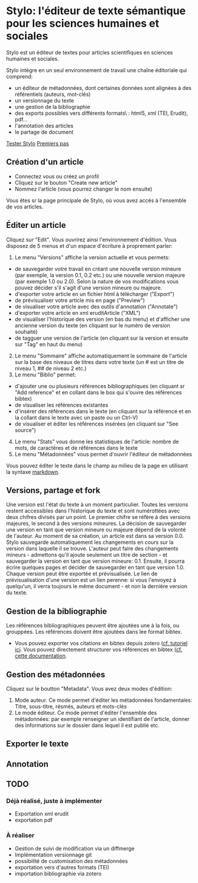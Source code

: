 # Stylo: l'éditeur de texte sémantique pour les sciences humaines et sociales

Stylo est un éditeur de textes pour articles scientifiques en sciences humaines et sociales.

Stylo intègre en un seul environnement de travail une chaîne éditoriale qui comprend:

  - un éditeur de métadonnées, dont certaines données sont alignées à des référentiels (auteurs, mot-clés)
  - un versionnage du texte
  - une gestion de la bibliographie
  - des exports possibles vers différents formats\ : html5, xml (TEI, Erudit), pdf...
  - l'annotation des articles
  - le partage de document

[Tester Stylo](http://stylo.ecrituresnumeriques.ca)
[Premiers pas](/fr/premierspas)



## Création d'un article

- Connectez vous ou créez un profil
- Cliquez sur le bouton "Create new article"
- Nommez l'article (vous pourrez changer le nom ensuite)

Vous êtes sr la page principale de Stylo, où vous avez accès à l'ensemble de vos articles.


## Éditer un article
Cliquez sur "Edit". Vous ouvrirez ainsi l'environnement d'édition.
Vous disposez de 5 menus et d'un espace d'écriture à proprement parler:
1. Le menu "Versions" affiche la version actuelle et vous permets:
  - de sauvegarder votre travail en créant une nouvelle version mineure (par exemple, la version 0.1, 0.2 etc.) ou une nouvelle version majeure (par exemple 1.0 ou 2.0). Selon la nature de vos modifications vous pouvez décider s'il s'agit d'une version mineure ou majeure.
  - d'exporter votre article en un fichier html à télécharger ("Export")
  - de prévisualiser votre article mis en page ("Preview")
  - de visualiser votre article avec des outils d'annotation ("Annotate")
  - d'exporter votre article en xml eruditArticle ("XML")
  - de visualiser l'historique des version (en bas du menu) et d'afficher une ancienne version du texte (en cliquant sur le numéro de version souhaité)
  - de tagguer une version de l'article (en cliquant sur la version et ensuite sur "Tag" en haut du menu)
2. Le menu "Sommaire" affiche automatiquement le sommaire de l'article sur la base des niveaux de titres dans votre texte (un # est un titre de niveau 1, ## de niveau 2 etc.)
3. Le menu "Biblio" permet:
  - d'ajouter une ou plusieurs références bibliographiques (en cliquant sr "Add reference" et en collant dans le box qui s'ouvre des références bibtex)
  - de visualiser les références existantes
  - d'insérer des références dans le texte (en cliquant sur la référence et en la collant dans le texte avec un paste ou un Ctrl-V)
  - de visualiser et éditer les références insérées (en cliquant sur "See source")
4. Le menu "Stats" vous donne les statistiques de l'article: nombre de mots, de caractères et de références dans le texte
5. Le menu "Métadonnées" vous permet d'ouvrir l'éditeur de métadonnées

Vous pouvez éditer le texte dans le champ au milieu de la page en utilisant la syntaxe [markdown](https://guides.github.com/features/mastering-markdown/).

## Versions, partage et fork
Une version est l'état du texte à un moment particulier. Toutes les versions restent accessibles dans l'historique du texte et sont numérottées avec deux chifres divisés par un point. Le premier chifre se réfère à des versions majeures, le second à des versions mineures. La décision de sauvegarder une version en tant que version mineure ou majeure dépend de la volonté de l'auteur.
Au moment de sa création, un article est dans sa version 0.0.
Stylo sauvegarde automatiquement les changements en cours sur la version dans laquelle il se trouve.
L'auteur peut faire des changements mineurs - admettons qu'il ajoute seulement un titre de section - et sauvegarder la version en tant que version mineure: 0.1.
Ensuite, il pourra écrire quelques pages et décider de sauvegarder en tant que version 1.0. Chaque version peut être exportée et prévisualisée. Le lien de prévisualisation d'une version est un lien perenne: si vous l'envoyez à quelqu'un, il verra toujours le même document - et non la dernière version du texte.   

## Gestion de la bibliographie
Les références bibliographiques peuvent être ajoutées une à la fois, ou grouppées. Les références doivent être ajoutées dans lee format bibtex.
- Vous pouvez exporter vos citations en bibtex depuis zotero ([cf. tutoriel ici](http://sens-public.org/IMG/pdf/Utiliser_Zotero.pdf).
Vous pouvez directement structurer vos références en bibtex ([cf. cette documentation](http://www.andy-roberts.net/writing/latex/bibliographies).

## Gestion des métadonnées

Cliquez sur le boutton "Metadata". Vous avez deux modes d'édition:
1. Mode auteur. Ce mode permet d'éditer les métadonnées fondamentales: Titre, sous-titre, résmés, auteurs et mots-clés
2. Le mode éditeur. Ce mode permet d'éditer l'ensemble des métadonnées: par exemple renseigner un identifiant de l'article, donner des informations sur le dossier dans lequel il est publié etc.


## Exporter le texte

## Annotation

## TODO
### Déjà réalisé, juste à implémenter
- Exportation xml erudit
- exportation pdf

### À réaliser
- Gestion de suivi de modification via un diffmerge
- Implémentation versionnage git
- possibilité de customisation des métadonnées
- exportation vers d'autres formats (TEI)
- importation bibliographie via zotero
